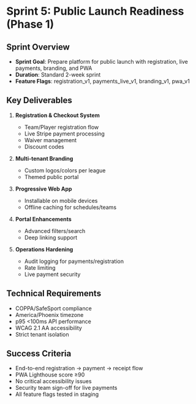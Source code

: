 # Sprint 5: Public Launch Readiness (Phase 1)

## Sprint Overview
- **Sprint Goal**: Prepare platform for public launch with registration, live payments, branding, and PWA
- **Duration**: Standard 2-week sprint
- **Feature Flags**: registration_v1, payments_live_v1, branding_v1, pwa_v1

## Key Deliverables
1. **Registration & Checkout System**
   - Team/Player registration flow
   - Live Stripe payment processing
   - Waiver management
   - Discount codes

2. **Multi-tenant Branding**
   - Custom logos/colors per league
   - Themed public portal

3. **Progressive Web App**
   - Installable on mobile devices
   - Offline caching for schedules/teams

4. **Portal Enhancements**
   - Advanced filters/search
   - Deep linking support

5. **Operations Hardening**
   - Audit logging for payments/registration
   - Rate limiting
   - Live payment security

## Technical Requirements
- COPPA/SafeSport compliance
- America/Phoenix timezone
- p95 <100ms API performance
- WCAG 2.1 AA accessibility
- Strict tenant isolation

## Success Criteria
- End-to-end registration → payment → receipt flow
- PWA Lighthouse score ≥90
- No critical accessibility issues
- Security team sign-off for live payments
- All feature flags tested in staging